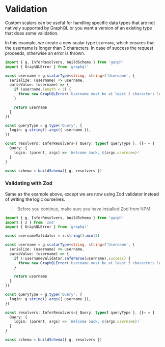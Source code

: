 # Validation

Custom scalars can be useful for handling specific data types that are not natively supported by GraphQL or you want a version of an existing type that does some validation.

In this example, we create a new scalar type `Username`, which ensures that the username is longer than 3 characters. In case of success the request proceeds, otherwise an error is thrown.

```ts
import { g, InferResolvers, buildSchema } from 'garph'
import { GraphQLError } from 'graphql'

const username = g.scalarType<string, string>('Username', {
  serialize: (username) => username,
  parseValue: (username) => {
    if (username.length < 3) {
      throw new GraphQLError('Username must be at least 3 characters long')
    }

    return username
  }
})

const queryType = g.type('Query', {
  login: g.string().args({ username }),
})

const resolvers: InferResolvers<{ Query: typeof queryType }, {}> = {
  Query: {
    login: (parent, args) => `Welcome back, ${args.username}!`
  }
}

const schema = buildSchema({ g, resolvers })
```

### Validating with Zod

Same as the example above, except we are now using Zod validator instead of writing the logic ourselves.

> Before you continue, make sure you have installed Zod from NPM

```ts
import { g, InferResolvers, buildSchema } from 'garph'
import { z } from 'zod'
import { GraphQLError } from 'graphql'

const usernameValidator = z.string().min(3)

const username = g.scalarType<string, string>('Username', {
  serialize: (username) => username,
  parseValue: (username) => {
    if (!usernameValidator.safeParse(username).success) {
      throw new GraphQLError('Username must be at least 3 characters long')
    }

    return username
  }
})

const queryType = g.type('Query', {
  login: g.string().args({ username }),
})

const resolvers: InferResolvers<{ Query: typeof queryType }, {}> = {
  Query: {
    login: (parent, args) => `Welcome back, ${args.username}!`
  }
}

const schema = buildSchema({ g, resolvers })
```
